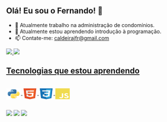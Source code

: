 ## Olá! Eu sou o Fernando! 👋

- 🔭 Atualmente trabalho na administração de condomínios.
- 🌱 Atualmente estou aprendendo introdução à programação.
- 📫 Contate-me: caldeirajfr@gmail.com

<div>
  <a href="https://https://github.com/caldeirajfr">
  <img height="160em" src="https://github-readme-stats.vercel.app/api?username=caldeirajfr&show_icons=true&theme=tokyonight&include_all_commits=true&count_private=true"/>
  <img height="160em" src="https://github-readme-stats.vercel.app/api/top-langs/?username=caldeirajfr&layout=compact&langs_count=6&theme=tokyonight"/>
</div>

## Tecnologias que estou aprendendo

<div style="display: inline_block"><br>
  <img align="center" alt="Ferd-Python" height="30" width="40" src="https://raw.githubusercontent.com/devicons/devicon/master/icons/python/python-original.svg">
  <img align="center" alt="Ferd-HTML" height="30" width="40" src="https://raw.githubusercontent.com/devicons/devicon/master/icons/html5/html5-original.svg">
  <img align="center" alt="Ferd-CSS" height="30" width="40" src="https://raw.githubusercontent.com/devicons/devicon/master/icons/css3/css3-original.svg">
  <img align="center" alt="Ferd-JavaScript" height="30" width="40" src="https://raw.githubusercontent.com/devicons/devicon/master/icons/javascript/javascript-plain.svg">
</div>
  
  ##
 
<div> 
 <a href="https://discord.gg/6yhAYsUV" target="_blank"><img src="https://img.shields.io/badge/Discord-7289DA?style=for-the-badge&logo=discord&logoColor=white" target="_blank"></a> 
  <a href = "mailto:caldeirajfr@gmail.com"><img src="https://img.shields.io/badge/-Gmail-%23333?style=for-the-badge&logo=gmail&logoColor=white" target="_blank"></a>
  <a href="https://www.linkedin.com/" target="_blank"><img src="https://img.shields.io/badge/-LinkedIn-%230077B5?style=for-the-badge&logo=linkedin&logoColor=white" target="_blank"></a> 
  
</div>
